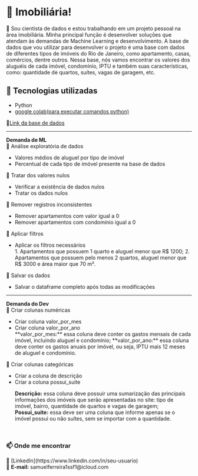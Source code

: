 <h1>📌 Imobiliária! </h1>
<p>🔹 Sou cientista de dados e estou trabalhando em um projeto pessoal na área imobiliária. Minha principal função é desenvolver soluções que atendam às demandas de Machine Learning e desenvolvimento.
A base de dados que vou utilizar para desenvolver o projeto é uma base com dados de diferentes tipos de imóveis do Rio de Janeiro, como apartamento, casas, comércios, dentre outros.
Nessa base, nós vamos encontrar os valores dos aluguéis de cada imóvel, condomínio, IPTU e também suas características, como: quantidade de quartos, suítes, vagas de garagem, etc.<p/>

<h2>🚀 Tecnologias utilizadas</h2>
<ul>
  <li>Python</li>
  <li><a href="https://colab.research.google.com/">google colab(para executar comandos python)</a></li>
</ul>
<p>🔗<a href="https://raw.githubusercontent.com/alura-cursos/pandas-conhecendo-a-biblioteca/main/base-de-dados/aluguel.csv">Link da base de dados</a></p>
<hr>  
<strong>Demanda de ML</strong><br>
🔹 Análise exploratória de dados
   <ul>
    <li>Valores médios de aluguel por tipo de imóvel</li>
    <li>Percentual de cada tipo de imóvel presente na base de dados</li>
  </ul>
🔹 Tratar dos valores nulos
  <ul>
    <li>Verificar a existência de dados nulos</li>
    <li>Tratar os dados nulos</li>
  </ul>
🔹 Remover registros inconsistentes
  <ul>
    <li>Remover apartamentos com valor igual a 0</li>
    <li>Remover apartamentos com condomínio igual a 0</li>
  </ul>
🔹 Aplicar filtros
  <ul>
    <li>Aplicar os filtros necessários</li>
    1. Apartamentos que possuem 1 quarto e aluguel menor que R$ 1200;
    2. Apartamentos que possuem pelo menos 2 quartos, aluguel menor que R$ 3000 e área maior que 70 m².
  </ul>
🔹 Salvar os dados
  <ul>
    <li>Salvar o dataframe completo após todas as modificações</li>
  </ul>
  <hr>
<strong>Demanda do Dev</strong><br>
🔹 Criar colunas numéricas
  <ul>
    <li>Criar coluna valor_por_mes</li>
    <li>Criar coluna valor_por_ano</li>
    **valor_por_mes:** essa coluna deve conter os gastos mensais de cada imóvel, incluindo aluguel e condomínio;
    **valor_por_ano:** essa coluna deve conter os gastos anuais por imóvel, ou seja, IPTU mais 12 meses de aluguel e condomínio.
  </ul>
🔹 Criar colunas categóricas
  <ul>
    <li>Criar a coluna de descrição</li>
    <li>Criar a coluna possui_suite</li>
    <p><strong>Descrição:</strong> essa coluna deve possuir uma sumarização das principais informações dos imóveis que serão apresentadas no site: tipo de imóvel, bairro, quantidade de quartos e vagas de garagem;
    <strong>Possui_suite:</strong> essa deve ser uma coluna que informe apenas se o imóvel possui ou não suítes, sem se importar com a quantidade.</p>
  </ul>
 <br>
  <h3> 📫 Onde me encontrar </h3>
  🔗 [LinkedIn](https://www.linkedin.com/in/seu-usuario)<br>
  📧 <strong>E-mail:</strong> samuelferreira1ssf1@icloud.com 
